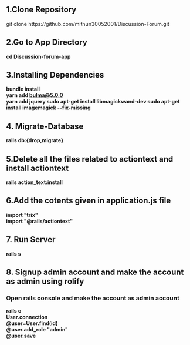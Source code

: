 <h2>1.Clone Repository</h2>
 git clone https://github.com/mithun30052001/Discussion-Forum.git
<h2>2.Go to App Directory</h2>
<b> cd Discussion-forum-app</b>
<h2>3.Installing Dependencies</h2>
 
<b>bundle install<br>
yarn add bulma@5.0.0 <br>
yarn add jquery 
sudo apt-get install libmagickwand-dev
sudo apt-get install imagemagick --fix-missing</b>

<h2>4. Migrate-Database</h2>

<b>rails db:{drop,migrate}</b>

<h2>5.Delete all the files related to actiontext and install actiontext </h2>
<b>rails action_text:install </b>
<h2>6.Add the cotents given in application.js file </h2>
 <b>import "trix"<br>
import "@rails/actiontext"</b>
 
 
<h2>7. Run Server</h2>
<b>rails s</b>
 
 <h2>8. Signup admin account and make the account as admin using rolify </h2>
 <h3> Open rails console and make the account as admin account </h3>
 <b> rails c <br>
  User.connection <br>
  @user=User.find(id) <br>
  @user.add_role "admin" <br>
  @user.save </b>
